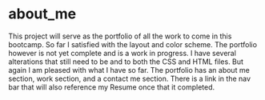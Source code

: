 # about_me

This project will serve as the portfolio of all the work to come in this bootcamp. So far I satisfied with the layout and color scheme. The portfolio however is not yet complete and is a work in progress. I have several alterations that still need to be and to both the CSS and HTML files. But again I am pleased with what I have so far. The portfolio has an about me section, work section, and a contact me section. There is a link in the nav bar that will also reference my Resume once that it completed.